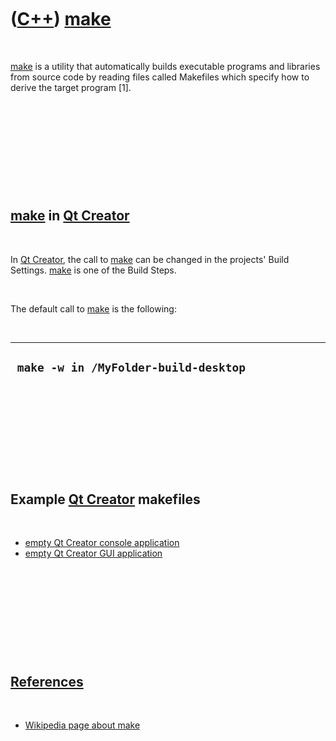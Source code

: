 



 

 

 

 

 

([C++](Cpp.md)) [make](CppMake.md)
====================================

 

[make](CppMake.md) is a utility that automatically builds executable
programs and libraries from source code by reading files called
Makefiles which specify how to derive the target program \[1\].

 

 

 

 

 

[make](CppMake.md) in [Qt Creator](CppQtCreator.md)
-----------------------------------------------------

 

In [Qt Creator](CppQtCreator.md), the call to [make](CppMake.md) can
be changed in the projects' Build Settings. [make](CppMake.md) is one
of the Build Steps.

 

The default call to [make](CppMake.md) is the following:

 

  ---------------------------------------
  ` make -w in /MyFolder-build-desktop`
  ---------------------------------------

 

 

 

 

 

Example [Qt Creator](CppQtCreator.md) makefiles
------------------------------------------------

 

-   [empty Qt Creator console application](CppMakeConsole.md)
-   [empty Qt Creator GUI application](CppMakeGui.md)

 

 

 

 

 

[References](CppReferences.md)
-------------------------------

 

-   [Wikipedia page about
    make](http://en.wikipedia.org/wiki/Make_%28software%29)

 

 

 

 

 





 



